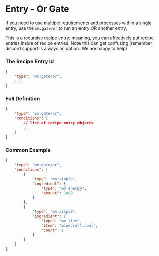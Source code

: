 # Entry - Or Gate

If you need to use multiple requirements and processes within a single entry, use the `mm:gate/or` to run an entry OR another entry;

This is a recursive recipe entry; meaning, you can effectively put recipe entries inside of recipe entries. Note this can get confusing (remember discord support is always an option. We are happy to help)

### The Recipe Entry Id
```json
{
    "type": "mm:gate/or",
    ...
}
```

### Full Definition
```json
{
    "type": "mm:gate/or",
    "conditions": [
        // list of recipe entry objects
        ...
    ] 
}
```

### Common Example
```json
{
    "type": "mm:gate/or",
    "conditions": [
        {
            "type": "mm:simple",
            "ingredient": {
                "type": "mm:energy",
                "amount": 1000 
            }
        },
        {
            "type": "mm:simple",
            "ingredient": {
                "type": "mm:item",
                "item": "minecraft:coal",
                "count": 1 
            }
        }
    ] 
}
```


